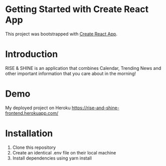 # Getting Started with Create React App

This project was bootstrapped with [Create React App](https://github.com/facebook/create-react-app).

# Introduction

RISE & SHINE is an application that combines Calendar, Trending News and other important information that you care about in the morning!

# Demo

My deployed project on Heroku https://rise-and-shine-frontend.herokuapp.com/

# Installation

1. Clone this repository
2. Create an identical .env file on their local machine
3. Install dependencies using yarn install

